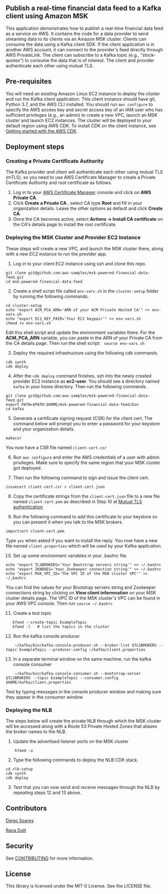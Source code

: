 ## Publish a real-time financial data feed to a Kafka client using Amazon MSK 

This application demonstrates how to publish a real-time financial data feed as a service on AWS. It contains the code for a data provider to send streaming data to its clients via an Amazon MSK cluster. Clients can consume the data using a Kafka client SDK. If the client application is in another AWS account, it can connect to the provider's feed directly through AWS PrivateLink. The client can subscribe to a Kafka topic (e.g., "stock-quotes") to consume the data that is of interest. The client and provider authenticate each other using mutual TLS.

## Pre-requisites
You will need an existing Amazon Linux EC2  instance to deploy the cluster and run the Kafka client application. This client instance should have git, Python 3.7, and the AWS CLI installed. You should run ```aws configure``` to specify the AWS access key and secret access key of an IAM user who has sufficient privileges (e.g., an admin) to create a new VPC, launch an MSK cluster and launch EC2 instances. The cluster will be deployed to your default region using AWS CDK. To install CDK on the client instance, see [Getting started with the AWS CDK](https://docs.aws.amazon.com/cdk/v2/guide/getting_started.html). 

## Deployment steps
### Creating a Private Certificate Authority 
The Kafka provider and client will authenticate each other using mutual TLS (mTLS), so you  need to use AWS Certificate Manager to create a Private Certificate Authority and root certificate as follows. 

1. Log in to your [AWS Certificate Manager](https://console.aws.amazon.com/acm) console and click on **AWS Private CA**. 
2. Click  **Create a Private CA** , select CA type **Root** and fill in your organization details. Leave the other options as default and click **Create CA**. 
3. Once the CA becomes active, select **Actions -> Install CA certificate** on the CA's details page to install the root certificate. 


### Deploying the MSK Cluster and  Provider EC2 Instance
These steps will create a new VPC, and launch the MSK cluster there, along with a new EC2 instance to run the provider app. 

1. Log in to your client EC2 instance using ssh and clone this repo. 
```
git clone git@github.com:aws-samples/msk-powered-financial-data-feed.git
cd msk-powered-financial-data-feed
``` 
2. Create a shell script file called ```env-vars.sh``` in the ```cluster-setup``` folder by running the following commands. 
```
cd cluster-setup
echo "export ACM_PCA_ARN='ARN of your ACM Private Hosted CA'" >> env-vars.sh
echo "export EC2_KEY_PAIR='Your EC2 keypair'" >> env-vars.sh
chmod +x env-vars.sh
```
Edit this shell script and update the environment variables there. For the **ACM_PCA_ARN** variable, you can paste in the ARN of your Private CA from
the CA details page. Then run the shell script: ``` source env-vars.sh``` 

3. Deploy the required infrastructure using the following cdk commands. 
```
cdk synth
cdk deploy
```
4. After the ```cdk deploy``` command finishes, ssh into the newly created provider EC2 instance as **ec2-user**. You should see a directory named ```kafka``` in your home directory. Then run the following commands.

```
git clone git@github.com:aws-samples/msk-powered-financial-data-feed.git
export PATH=$PATH:$HOME/msk-powered-financial-data-feed/bin 
cd kafka
```
5. Generate a certificate signing request (CSR) for the client cert.  The command below will prompt you to enter a password for your keystore and your organization details. 
```
makecsr
```
You now have a CSR file named ```client-cert.csr```

6. Run ```aws configure``` and enter the AWS credentials of a user with admin privileges. Make sure to specify the same region that your MSK cluster got deployed. 

7. Then run the following command to sign and issue the client cert.
```
issuecert client-cert.csr > client-cert.json 
```

8. Copy the certificate strings from the ```client-cert.json``` file to a new file named ```client-cert.pem``` as described in Step 10 at [Mutual TLS authentication](https://docs.aws.amazon.com/msk/latest/developerguide/msk-authentication.html) 

9. Run the following command to add this certificate to your keystore so you can present it when you talk to the MSK brokers.
```
importcert client-cert.pem
```
   Type ```yes``` when asked if you want to install the reply. You now have a new file named ```client.properties``` which will be used by your Kafka application. 

10. Set up some environment variables in your .bashrc file. 
```
echo "export TLSBROKERS='Your Bootstrap servers string'" >> ~/.bashrc
echo "export ZKNODES='Your Zookeeper connection string'" >> ~/.bashrc 
echo "export MSK_VPC_ID='The VPC ID of the MSK cluster VPC'" >> ~/,bashrc
```
You can find the values for your Bootstrap servers string and Zookeeper connections string by clicking on **View client informnation**  on your MSK cluster details page. The VPC ID of the MSK cluster's VPC can be found in your AWS VPC console. Then  run ```source ~/.bashrc```

11. Create a test topic

```
   kfeed --create-topic ExampleTopic 
   kfeed -l   # list the topics in the cluster 
```

12. Run the kafka console producer
```
    ~/kafka/bin/kafka-console-producer.sh --broker-list $TLSBROKERS --topic ExampleTopic --producer.config ~/kafka/client.properties
```

13. In a separate terminal window on the same machine, run the kafka console consumer 
```
    ~/kafka/bin/kafka-console-consumer.sh --bootstrap-server $TLSBROKERS --topic ExampleTopic --consumer.config $HOME/kafka/client.properties
```
Test by typing messages in the console producer window and making sure they appear in the consumer window


### Deploying the NLB 
The steps below will create the private NLB through which the MSK cluster will be accessed along with a Route 53 Private Hosted Zones that aliases the broker names to the NLB.

1. Update the advertised listener ports on the MSK cluster
```
    kfeed -u
```

2. Type the following commands to deploy the NLB CDK stack.
```
cd nlb-setup
cdk synth
cdk deploy
```

3. Test that you can now send and receive messages through the NLB by repeating steps 12 and 13 above.



## Contributors

[Diego Soares](https://www.linkedin.com/in/diegogsoares/)

[Rana Dutt](https://www.linkedin.com/in/ranadutt/)

## Security

See [CONTRIBUTING](CONTRIBUTING.md#security-issue-notifications) for more information.

## License

This library is licensed under the MIT-0 License. See the LICENSE file.
